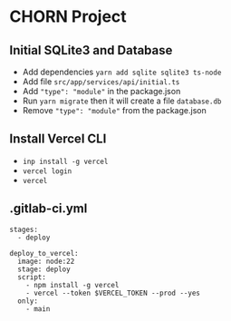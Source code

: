 # CHORN Project

## Initial SQLite3 and Database

* Add dependencies `yarn add sqlite sqlite3 ts-node`
* Add file `src/app/services/api/initial.ts`
* Add `"type": "module"` in the package.json
* Run `yarn migrate` then it will create a file `database.db`
* Remove `"type": "module"` from the package.json

## Install Vercel CLI
* `inp install -g vercel`
* `vercel login`
* `vercel`

## .gitlab-ci.yml
```
stages:
  - deploy

deploy_to_vercel:
  image: node:22
  stage: deploy
  script:
    - npm install -g vercel
    - vercel --token $VERCEL_TOKEN --prod --yes
  only:
    - main
```